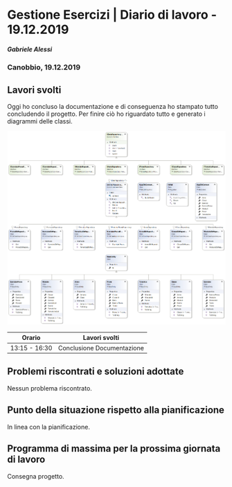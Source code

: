 # Gestione Esercizi | Diario di lavoro - 19.12.2019

##### Gabriele Alessi

### Canobbio, 19.12.2019

## Lavori svolti

Oggi ho concluso la documentazione e di conseguenza ho stampato tutto concludendo il progetto. Per finire ciò ho riguardato tutto e generato i diagrammi delle classi.

![ModelsClassDiagram](../Documentazione/Immagini/ModelsClassDiagram.png)

<div style="page-break-after: always;"></div>

| Orario | Lavori svolti |
| - | - |
|13:15 - 16:30 | Conclusione Documentazione |

## Problemi riscontrati e soluzioni adottate

Nessun problema riscontrato.

## Punto della situazione rispetto alla pianificazione

In linea con la pianificazione.

## Programma di massima per la prossima giornata di lavoro

Consegna progetto.
